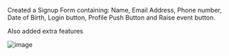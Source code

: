 Created a Signup Form containing:
 Name,
 Email Address,
 Phone number,
 Date of Birth,
 Login button,
 Profile Push Button and Raise event button.

Also added extra features

![image](https://github.com/bhaktid13/Signup-Page/assets/120416694/a2269492-8a49-4e8f-8071-2252e9bb4347)
